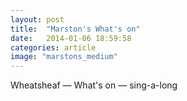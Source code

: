 ```yaml
---
layout: post
title:  "Marston's What's on"
date:   2014-01-06 18:59:58
categories: article
image: "marstons_medium"
---
```


Wheatsheaf — What's on — sing-a-long